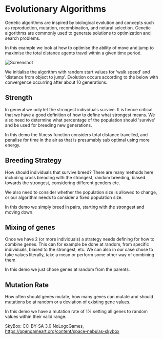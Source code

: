 # Evolutionary Algorithms

Genetic algorithms are inspired by biological evolution and concepts such as reproduction, mutation, recombination, and netural selection. Genetic algorithms are commonly used to generate solutions to optimization and search problems.

In this example we look at how to optimise the ability of move and jump to maximise the total distance agents travel within a given time period.

![Screenshot](screenshot.gif)

We initialise the algorithm with random start values for 'walk speed' and 'distance from object to jump'. Evolution occurs according to the below with convergence occurring after about 10 generations.

## Strength
In general we only let the strongest individuals survive. It is hence critical that we have a good definition of how to define what strongest means. We also need to determine what percentage of the population should 'survive' and be used for breeding new generations.

In this demo the fitness function considers total distance travelled, and penalise for time in the air as that is presumably sub optimal using more energy.

## Breeding Strategy
How should individuals that survive breed? There are many methods here including cross breading with the strongest, random breeding, biased towards the strongest, considering different genders etc.

We also need to consider whether the population size is allowed to change, or our algorithm needs to consider a fixed population size.

In this demo we simply breed in pairs, starting with the strongest and moving down.

## Mixing of genes
Once we have 2 (or more individuals) a strategy needs defining for how to combine genes. This can for example be done at random, from specific individuals, biased to the strongest, etc. We can also in our case chose to take values literally, take a mean or perform some other way of combining them.

In this demo we just chose genes at random from the parents.

## Mutation Rate
How often should genes mutate, how many genes can mutate and should mutations be at random or a deviation of existing gene values.

In this demo we have a mutation rate of 1% setting all genes to random values within their valid range.


SkyBox: CC-BY-SA 3.0 NoLogoGames, https://opengameart.org/content/space-nebulas-skybox
